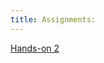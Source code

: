```yaml
---
title: Assignments:
---
```


<a href = "https://nighthawk-real.github.io/cis-2013-programs/hands-on-2/helloworld.html">Hands-on 2</a>
